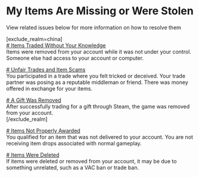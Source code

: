 # My Items Are Missing or Were Stolen

View related issues below for more information on how to resolve them  
  
[exclude_realm=china]  
[# Items Traded Without Your Knowledge
](
https://help.steampowered.com/en/faqs/view/3B6E-B322-2400-8D24)  
Items were removed from your account while it was not under your control. Someone else had access to your account or computer.  
  
[# Unfair Trades and Item Scams
](https://help.steampowered.com/en/faqs/view/18A5-167F-C27B-64A0)  
You participated in a trade where you felt tricked or deceived. Your trade partner was posing as a reputable middleman or friend. There was money offered in exchange for your items.  
  
[# A Gift Was Removed
](https://help.steampowered.com/en/faqs/view/558E-7FF0-1C5C-D1EE)  
After successfully trading for a gift through Steam, the game was removed from your account.  
[/exclude_realm]  
  
[# Items Not Properly Awarded
](https://help.steampowered.com/en/faqs/view/52E6-2DF8-205B-6561)  
You qualified for an item that was not delivered to your account. You are not receiving item drops associated with normal gameplay.  
  
[# Items Were Deleted
](https://help.steampowered.com/en/faqs/view/6E56-1261-A719-8D4F)  
If items were deleted or removed from your account, it may be due to something unrelated, such as a VAC ban or trade ban.  
  
